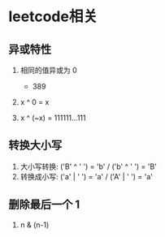 # leetcode相关

## 异或特性

1. 相同的值异或为 0
    - 389

2. x ^ 0 = x

3. x ^ (~x) = 111111...111

## 转换大小写

1. 大小写转换: ('B' ^ ' ') = 'b' / ('b' ^ ' ') = 'B'
2. 转换成小写: ('a' | ' ') = 'a' / ('A' | ' ') = 'a'

## 删除最后一个 1

1. n & (n-1)
